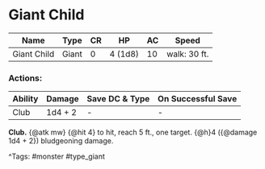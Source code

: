 # Giant Child

| Name | Type | CR | HP | AC | Speed |
|------|------|----|----|----|-------|
| Giant Child | Giant | 0 | 4 (1d8) | 10 | walk: 30 ft. |

### Actions:

| Ability | Damage | Save DC & Type | On Successful Save |
|---------|--------|----------------|--------------------|
| Club | 1d4 + 2 | - | - |


**Club.** {@atk mw} {@hit 4} to hit, reach 5 ft., one target. {@h}4 ({@damage 1d4 + 2}) bludgeoning damage.

^Tags: #monster #type_giant
